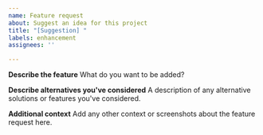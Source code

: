 ```yaml
---
name: Feature request
about: Suggest an idea for this project
title: "[Suggestion] "
labels: enhancement
assignees: ''

---
```


**Describe the feature**
What do you want to be added?

**Describe alternatives you've considered**
A description of any alternative solutions or features you've considered.

**Additional context**
Add any other context or screenshots about the feature request here.
